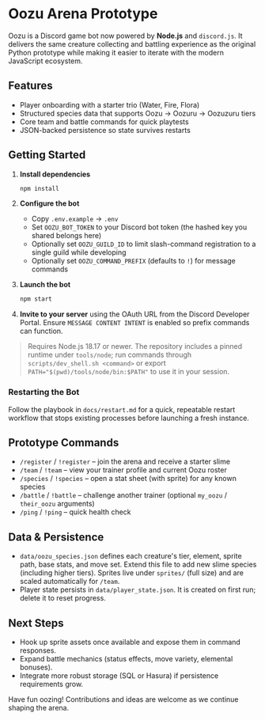 # Oozu Arena Prototype

Oozu is a Discord game bot now powered by **Node.js** and `discord.js`. It delivers the same creature collecting and battling experience as the original Python prototype while making it easier to iterate with the modern JavaScript ecosystem.

## Features

- Player onboarding with a starter trio (Water, Fire, Flora)
- Structured species data that supports Oozu → Oozuru → Oozuzuru tiers
- Core team and battle commands for quick playtests
- JSON-backed persistence so state survives restarts

## Getting Started

1. **Install dependencies**

   ```bash
   npm install
   ```

2. **Configure the bot**

   - Copy `.env.example` → `.env`
   - Set `OOZU_BOT_TOKEN` to your Discord bot token (the hashed key you shared belongs here)
   - Optionally set `OOZU_GUILD_ID` to limit slash-command registration to a single guild while developing
   - Optionally set `OOZU_COMMAND_PREFIX` (defaults to `!`) for message commands

3. **Launch the bot**

   ```bash
   npm start
   ```

4. **Invite to your server** using the OAuth URL from the Discord Developer Portal. Ensure `MESSAGE CONTENT INTENT` is enabled so prefix commands can function.

> Requires Node.js 18.17 or newer.
> The repository includes a pinned runtime under `tools/node`; run commands through `scripts/dev_shell.sh <command>` or export `PATH="$(pwd)/tools/node/bin:$PATH"` to use it in your session.

### Restarting the Bot

Follow the playbook in `docs/restart.md` for a quick, repeatable restart workflow that stops existing processes before launching a fresh instance.

## Prototype Commands

- `/register` / `!register` – join the arena and receive a starter slime
- `/team` / `!team` – view your trainer profile and current Oozu roster
- `/species` / `!species` – open a stat sheet (with sprite) for any known species
- `/battle` / `!battle` – challenge another trainer (optional `my_oozu` / `their_oozu` arguments)
- `/ping` / `!ping` – quick health check

## Data & Persistence

- `data/oozu_species.json` defines each creature's tier, element, sprite path, base stats, and move set. Extend this file to add new slime species (including higher tiers). Sprites live under `sprites/` (full size) and are scaled automatically for `/team`.
- Player state persists in `data/player_state.json`. It is created on first run; delete it to reset progress.

## Next Steps

- Hook up sprite assets once available and expose them in command responses.
- Expand battle mechanics (status effects, move variety, elemental bonuses).
- Integrate more robust storage (SQL or Hasura) if persistence requirements grow.

Have fun oozing! Contributions and ideas are welcome as we continue shaping the arena.
